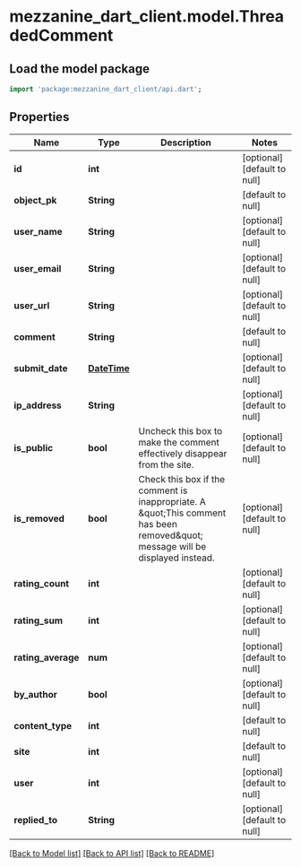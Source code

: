 # mezzanine_dart_client.model.ThreadedComment

## Load the model package
```dart
import 'package:mezzanine_dart_client/api.dart';
```

## Properties
Name | Type | Description | Notes
------------ | ------------- | ------------- | -------------
**id** | **int** |  | [optional] [default to null]
**object_pk** | **String** |  | [default to null]
**user_name** | **String** |  | [optional] [default to null]
**user_email** | **String** |  | [optional] [default to null]
**user_url** | **String** |  | [optional] [default to null]
**comment** | **String** |  | [default to null]
**submit_date** | [**DateTime**](DateTime.md) |  | [optional] [default to null]
**ip_address** | **String** |  | [optional] [default to null]
**is_public** | **bool** | Uncheck this box to make the comment effectively disappear from the site. | [optional] [default to null]
**is_removed** | **bool** | Check this box if the comment is inappropriate. A \&quot;This comment has been removed\&quot; message will be displayed instead. | [optional] [default to null]
**rating_count** | **int** |  | [optional] [default to null]
**rating_sum** | **int** |  | [optional] [default to null]
**rating_average** | **num** |  | [optional] [default to null]
**by_author** | **bool** |  | [optional] [default to null]
**content_type** | **int** |  | [default to null]
**site** | **int** |  | [default to null]
**user** | **int** |  | [optional] [default to null]
**replied_to** | **String** |  | [optional] [default to null]

[[Back to Model list]](../README.md#documentation-for-models) [[Back to API list]](../README.md#documentation-for-api-endpoints) [[Back to README]](../README.md)


